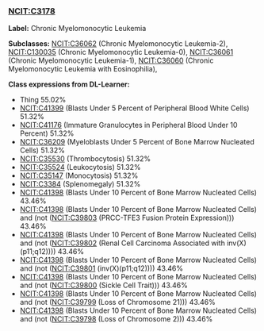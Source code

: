
### [NCIT:C3178](http://purl.obolibrary.org/obo/NCIT_C3178)
**Label:** Chronic Myelomonocytic Leukemia

**Subclasses:** [NCIT:C36062](http://purl.obolibrary.org/obo/NCIT_C36062) (Chronic Myelomonocytic Leukemia-2), [NCIT:C130035](http://purl.obolibrary.org/obo/NCIT_C130035) (Chronic Myelomonocytic Leukemia-0), [NCIT:C36061](http://purl.obolibrary.org/obo/NCIT_C36061) (Chronic Myelomonocytic Leukemia-1), [NCIT:C36060](http://purl.obolibrary.org/obo/NCIT_C36060) (Chronic Myelomonocytic Leukemia with Eosinophilia), 

**Class expressions from DL-Learner:**

- Thing 55.02%
- [NCIT:C41399](http://purl.obolibrary.org/obo/NCIT_C41399) (Blasts Under 5 Percent of Peripheral Blood White Cells) 51.32%
- [NCIT:C41176](http://purl.obolibrary.org/obo/NCIT_C41176) (Immature Granulocytes in Peripheral Blood Under 10 Percent) 51.32%
- [NCIT:C36209](http://purl.obolibrary.org/obo/NCIT_C36209) (Myeloblasts Under 5 Percent of Bone Marrow Nucleated Cells) 51.32%
- [NCIT:C35530](http://purl.obolibrary.org/obo/NCIT_C35530) (Thrombocytosis) 51.32%
- [NCIT:C35524](http://purl.obolibrary.org/obo/NCIT_C35524) (Leukocytosis) 51.32%
- [NCIT:C35147](http://purl.obolibrary.org/obo/NCIT_C35147) (Monocytosis) 51.32%
- [NCIT:C3384](http://purl.obolibrary.org/obo/NCIT_C3384) (Splenomegaly) 51.32%
- [NCIT:C41398](http://purl.obolibrary.org/obo/NCIT_C41398) (Blasts Under 10 Percent of Bone Marrow Nucleated Cells) 43.46%
- [NCIT:C41398](http://purl.obolibrary.org/obo/NCIT_C41398) (Blasts Under 10 Percent of Bone Marrow Nucleated Cells) and (not ([NCIT:C39803](http://purl.obolibrary.org/obo/NCIT_C39803) (PRCC-TFE3 Fusion Protein Expression))) 43.46%
- [NCIT:C41398](http://purl.obolibrary.org/obo/NCIT_C41398) (Blasts Under 10 Percent of Bone Marrow Nucleated Cells) and (not ([NCIT:C39802](http://purl.obolibrary.org/obo/NCIT_C39802) (Renal Cell Carcinoma Associated with inv(X)(p11;q12)))) 43.46%
- [NCIT:C41398](http://purl.obolibrary.org/obo/NCIT_C41398) (Blasts Under 10 Percent of Bone Marrow Nucleated Cells) and (not ([NCIT:C39801](http://purl.obolibrary.org/obo/NCIT_C39801) (inv(X)(p11;q12)))) 43.46%
- [NCIT:C41398](http://purl.obolibrary.org/obo/NCIT_C41398) (Blasts Under 10 Percent of Bone Marrow Nucleated Cells) and (not ([NCIT:C39800](http://purl.obolibrary.org/obo/NCIT_C39800) (Sickle Cell Trait))) 43.46%
- [NCIT:C41398](http://purl.obolibrary.org/obo/NCIT_C41398) (Blasts Under 10 Percent of Bone Marrow Nucleated Cells) and (not ([NCIT:C39799](http://purl.obolibrary.org/obo/NCIT_C39799) (Loss of Chromosome 21))) 43.46%
- [NCIT:C41398](http://purl.obolibrary.org/obo/NCIT_C41398) (Blasts Under 10 Percent of Bone Marrow Nucleated Cells) and (not ([NCIT:C39798](http://purl.obolibrary.org/obo/NCIT_C39798) (Loss of Chromosome 2))) 43.46%


